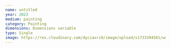 ```yaml
---
name: untitled
year: 2023
medium: painting
category: Painting
dimensions: Dimensions variable
type: Single
image: https://res.cloudinary.com/dyciaxri0/image/upload/v1733394581/words-falling/test_files/Heinemann_The-Sound-of-Words-Falling_Jahn-und-Jahn_Munich_04_web_ibyb4u.jpg
---
```

